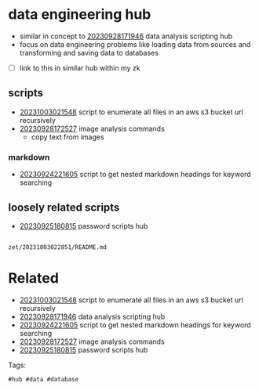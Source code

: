 # data engineering hub

- similar in concept to [20230928171946](/zet/20230928171946/README.md) data analysis scripting hub
- focus on data engineering problems like loading data from sources and transforming and saving data to databases
- [ ] link to this in similar hub within my zk

## scripts
- [20231003021548](/zet/20231003021548/README.md) script to enumerate all files in an aws s3 bucket url recursively
- [20230928172527](/zet/20230928172527/README.md) image analysis commands
  - copy text from images

### markdown
- [20230924221605](/zet/20230924221605/README.md) script to get nested markdown headings for keyword searching

## loosely related scripts

- [20230925180815](/zet/20230925180815/README.md) password scripts hub

```
```

` zet/20231003022851/README.md `

# Related

- [20231003021548](/zet/20231003021548/README.md) script to enumerate all files in an aws s3 bucket url recursively
- [20230928171946](/zet/20230928171946/README.md) data analysis scripting hub
- [20230924221605](/zet/20230924221605/README.md) script to get nested markdown headings for keyword searching
- [20230928172527](/zet/20230928172527/README.md) image analysis commands
- [20230925180815](/zet/20230925180815/README.md) password scripts hub

Tags:

    #hub #data #database
